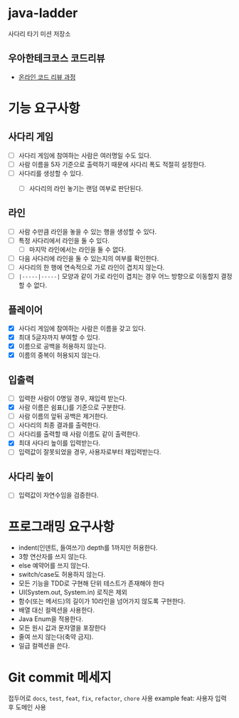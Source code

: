 # java-ladder

사다리 타기 미션 저장소

## 우아한테크코스 코드리뷰

- [온라인 코드 리뷰 과정](https://github.com/woowacourse/woowacourse-docs/blob/master/maincourse/README.md)

# 기능 요구사항
## 사다리 게임
- [ ] 사다리 게임에 참여하는 사람은 여러명일 수도 있다.
- [ ] 사람 이름을 5자 기준으로 출력하기 때문에 사다리 폭도 적절히 설정한다.
- [ ] 사다리를 생성할 수 있다.
  - [ ] 사다리의 라인 놓기는 랜덤 여부로 판단된다. 


## 라인
- [ ] 사람 수만큼 라인을 놓을 수 있는 행을 생성할 수 있다.
- [ ] 특정 사다리에서 라인을 둘 수 있다.
  - [ ] 마지막 라인에서는 라인을 둘 수 없다.
- [ ] 다음 사다리에 라인을 둘 수 있는지의 여부를 확인한다.
- [ ] 사다리의 한 행에 연속적으로 가로 라인이 겹치지 않는다.
- [ ] `|-----|-----|` 모양과 같이 가로 라인이 겹치는 경우 어느 방향으로 이동할지 결정할 수 없다.

## 플레이어
- [x] 사다리 게임에 참여하는 사람은 이름을 갖고 있다.
- [x] 최대 5글자까지 부여할 수 있다.
- [x] 이름으로 공백을 허용하지 않는다.
- [x] 이름의 중복이 허용되지 않는다.

## 입출력
- [ ] 입력한 사람이 0명일 경우, 재입력 받는다.
- [x] 사람 이름은 쉼표(,)를 기준으로 구분한다.
- [ ] 사람 이름의 앞뒤 공백은 제거한다.
 - [ ] 사다리의 최종 결과를 출력한다.
- [ ] 사다리를 출력할 때 사람 이름도 같이 출력한다.
- [x] 최대 사다리 높이를 입력받는다.
- [ ] 입력값이 잘못되었을 경우, 사용자로부터 재입력받는다.

## 사다리 높이
- [ ] 입력값이 자연수임을 검증한다.

# 프로그래밍 요구사항
- indent(인덴트, 들여쓰기) depth를 1까지만 허용한다.
- 3항 연산자를 쓰지 않는다.
- else 예약어를 쓰지 않는다.
- switch/case도 허용하지 않는다.
- 모든 기능을 TDD로 구현해 단위 테스트가 존재해야 한다
- UI(System.out, System.in) 로직은 제외
- 함수(또는 메서드)의 길이가 10라인을 넘어가지 않도록 구현한다.
- 배열 대신 컬렉션을 사용한다.
- Java Enum을 적용한다.
- 모든 원시 값과 문자열을 포장한다
- 줄여 쓰지 않는다(축약 금지).
- 일급 컬렉션을 쓴다.

# Git commit 메세지
접두어로 `docs`, `test`, `feat`, `fix`, `refactor`, `chore` 사용
example feat: 사용자 입력 후 도메인 사용